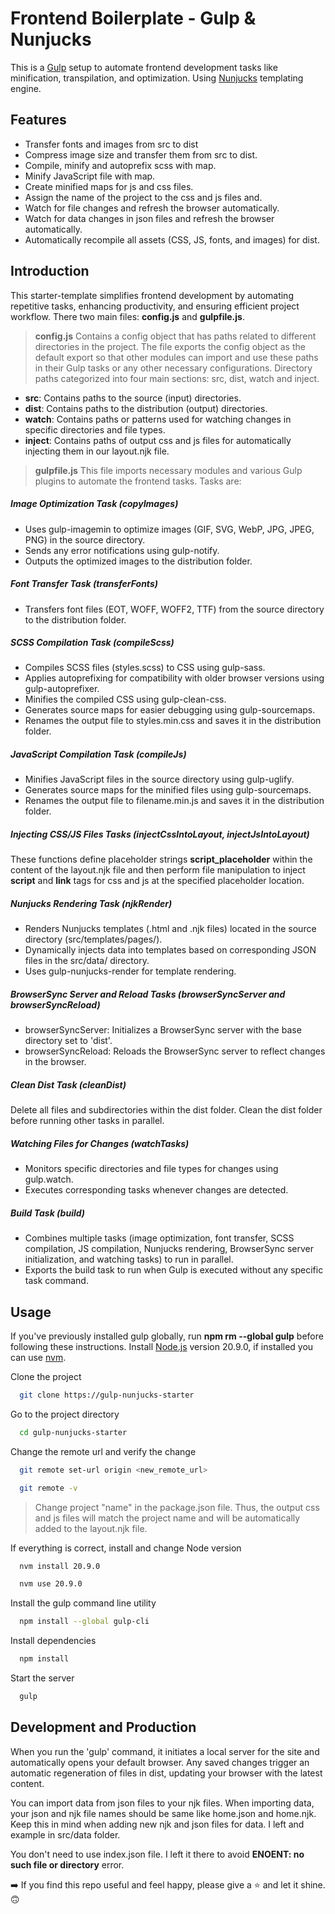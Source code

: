# Frontend Boilerplate - Gulp & Nunjucks

This is a [Gulp](https://gulpjs.com/) setup to automate frontend development tasks like minification, transpilation, and optimization. Using [Nunjucks](https://mozilla.github.io/nunjucks/) templating engine.

## Features

- Transfer fonts and images from src to dist
- Compress image size and transfer them from src to dist.
- Compile, minify and autoprefix scss with map.
- Minify JavaScript file with map.
- Create minified maps for js and css files.
- Assign the name of the project to the css and js files and.
- Watch for file changes and refresh the browser automatically.
- Watch for data changes in json files and refresh the browser automatically.
- Automatically recompile all assets (CSS, JS, fonts, and images) for dist.

## Introduction

This starter-template simplifies frontend development by automating repetitive tasks, enhancing productivity, and ensuring efficient project workflow. There two main files: **config.js** and **gulpfile.js**.

> **config.js**
> Contains a config object that has paths related to different directories in the project. The file exports the config object as the default export so that other modules can import and use these paths in their Gulp tasks or any other necessary configurations. Directory paths categorized into four main sections: src, dist, watch and inject.

- **src**: Contains paths to the source (input) directories.
- **dist**: Contains paths to the distribution (output) directories.
- **watch**: Contains paths or patterns used for watching changes in specific directories and file types.
- **inject**: Contains paths of output css and js files for automatically injecting them in our layout.njk file.

> **gulpfile.js**
> This file imports necessary modules and various Gulp plugins to automate the frontend tasks. Tasks are:

##### Image Optimization Task (copyImages)

- Uses gulp-imagemin to optimize images (GIF, SVG, WebP, JPG, JPEG, PNG) in the source directory.
- Sends any error notifications using gulp-notify.
- Outputs the optimized images to the distribution folder.

##### Font Transfer Task (transferFonts)

- Transfers font files (EOT, WOFF, WOFF2, TTF) from the source directory to the distribution folder.

##### SCSS Compilation Task (compileScss)

- Compiles SCSS files (styles.scss) to CSS using gulp-sass.
- Applies autoprefixing for compatibility with older browser versions using gulp-autoprefixer.
- Minifies the compiled CSS using gulp-clean-css.
- Generates source maps for easier debugging using gulp-sourcemaps.
- Renames the output file to styles.min.css and saves it in the distribution folder.

##### JavaScript Compilation Task (compileJs)

- Minifies JavaScript files in the source directory using gulp-uglify.
- Generates source maps for the minified files using gulp-sourcemaps.
- Renames the output file to filename.min.js and saves it in the distribution folder.

##### Injecting CSS/JS Files Tasks (injectCssIntoLayout, injectJsIntoLayout)

These functions define placeholder strings **script_placeholder** within the content of the layout.njk file and then perform file manipulation to inject **script** and **link** tags for css and js at the specified placeholder location.

##### Nunjucks Rendering Task (njkRender)

- Renders Nunjucks templates (.html and .njk files) located in the source directory (src/templates/pages/).
- Dynamically injects data into templates based on corresponding JSON files in the src/data/ directory.
- Uses gulp-nunjucks-render for template rendering.

##### BrowserSync Server and Reload Tasks (browserSyncServer and browserSyncReload)

- browserSyncServer: Initializes a BrowserSync server with the base directory set to 'dist'.
- browserSyncReload: Reloads the BrowserSync server to reflect changes in the browser.

##### Clean Dist Task (cleanDist)

Delete all files and subdirectories within the dist folder. Clean the dist folder before running other tasks in parallel.

##### Watching Files for Changes (watchTasks)

- Monitors specific directories and file types for changes using gulp.watch.
- Executes corresponding tasks whenever changes are detected.

##### Build Task (build)

- Combines multiple tasks (image optimization, font transfer, SCSS compilation, JS compilation, Nunjucks rendering, BrowserSync server initialization, and watching tasks) to run in parallel.
- Exports the build task to run when Gulp is executed without any specific task command.

## Usage

If you've previously installed gulp globally, run **npm rm --global gulp** before following these instructions. Install [Node.js](https://nodejs.org/en/) version 20.9.0, if installed you can use [nvm](https://github.com/nvm-sh/nvm?tab=readme-ov-file#installing-and-updating).

Clone the project

```bash
  git clone https://gulp-nunjucks-starter
```

Go to the project directory

```bash
  cd gulp-nunjucks-starter
```

Change the remote url and verify the change

```bash
  git remote set-url origin <new_remote_url>
```

```bash
  git remote -v
```

> Change project "name" in the package.json file. Thus, the output css and js files will match the project name and will be automatically added to the layout.njk file.

If everything is correct, install and change Node version

```bash
  nvm install 20.9.0
```

```bash
  nvm use 20.9.0
```

Install the gulp command line utility

```bash
  npm install --global gulp-cli
```

Install dependencies

```bash
  npm install
```

Start the server

```bash
  gulp
```

## Development and Production

When you run the 'gulp' command, it initiates a local server for the site and automatically opens your default browser. Any saved changes trigger an automatic regeneration of files in dist, updating your browser with the latest content.

You can import data from json files to your njk files. When importing data, your json and njk file names should be same like home.json and home.njk. Keep this in mind when adding new njk and json files for data. I left and example in src/data folder.

You don't need to use index.json file. I left it there to avoid **ENOENT: no such file or directory** error.

➡️ If you find this repo useful and feel happy, please give a ⭐️ and let it shine. 🙃
